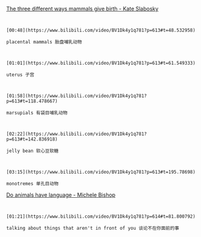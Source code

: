 [The three different ways mammals give birth - Kate Slabosky](https://www.bilibili.com/video/BV1Dk4y1q781?p=613)

```ad-note


[00:48](https://www.bilibili.com/video/BV1Dk4y1q781?p=613#t=48.532958)

placental mammals 胎盘哺乳动物

```

```ad-note


[01:01](https://www.bilibili.com/video/BV1Dk4y1q781?p=613#t=61.549333)

uterus 子宫

```

```ad-note


[01:58](https://www.bilibili.com/video/BV1Dk4y1q781?p=613#t=118.478667)

marsupials 有袋目哺乳动物

```

```ad-note


[02:22](https://www.bilibili.com/video/BV1Dk4y1q781?p=613#t=142.836918)

jelly bean 软心豆软糖

```

```ad-note


[03:15](https://www.bilibili.com/video/BV1Dk4y1q781?p=613#t=195.78698)

monotremes 单孔目动物

```


[Do animals have language - Michele Bishop](https://www.bilibili.com/video/BV1Dk4y1q781?p=614)

```ad-note


[01:21](https://www.bilibili.com/video/BV1Dk4y1q781?p=614#t=81.800792)

talking about things that aren't in front of you 谈论不在你面前的事

```